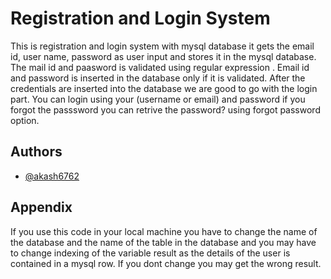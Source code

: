 
# Registration and Login System 

This is registration and login system with mysql database it gets the 
email id, user name, password as user input and stores it in the mysql database.
The mail id and paasword is validated using regular expression . Email id and
password is inserted in the database only if it is validated. After the 
credentials are inserted into the database we are good to go with the login
part. You can login using your (username or email) and password if you forgot 
the passsword you can retrive the password? using forgot password option.



## Authors

- [@akash6762](https://github.com/akash6762)


## Appendix

If you use this code in your local machine you have to change 
the name of the database and the name of the table in the database and
you may have to change indexing of the variable result 
as the details of the user is contained in a mysql row. If
you dont change you may get the wrong result. 


